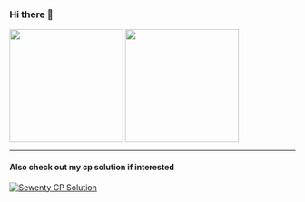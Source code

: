### Hi there 👋
<picture>
  <source
    srcset="https://github-readme-stats.vercel.app/api?username=sherwin-77&show_icons=true&rank_icon=github&include_all_commits=true&theme=vision-friendly-dark"
    media="(prefers-color-scheme: dark)"
  />
  <source
    srcset="https://github-readme-stats.vercel.app/api?username=sherwin-77&show_icons=true&rank_icon=github&include_all_commits=true&theme=buefy"
    media="(prefers-color-scheme: light), (prefers-color-scheme: no-preference)"
  />
  <img height=200 align="center" src="https://github-readme-stats.vercel.app/api?username=sherwin-77&show_icons=true&rank_icon=github&include_all_commits=true&theme=transparent" />
</picture>

<picture>
  <source
    srcset="https://github-readme-stats.vercel.app/api/top-langs/?username=sherwin-77&size_weight=0.5&count_weight=0.5&theme=vision-friendly-dark"
    media="(prefers-color-scheme: dark)"
  />
  <source
    srcset="https://github-readme-stats.vercel.app/api/top-langs/?username=sherwin-77&size_weight=0.5&count_weight=0.5&theme=buefy"
    media="(prefers-color-scheme: light), (prefers-color-scheme: no-preference)"
  />
  <img height=200 align="center" src="https://github-readme-stats.vercel.app/api/top-langs/?username=sherwin-77&size_weight=0.5&count_weight=0.5&theme=transparent" />
</picture>

---
#### Also check out my cp solution if interested
[![Sewenty CP Solution](https://github-readme-stats.vercel.app/api/pin/?username=sherwin-77&repo=sewenty-cp-solution&theme=transparent)](https://github.com/sherwin-77/sewenty-cp-solution)
